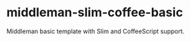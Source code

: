 middleman-slim-coffee-basic
===========================

Middleman basic template with Slim and CoffeeScript support.
